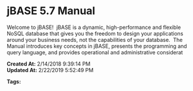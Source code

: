 # jBASE 5.7 Manual

Welcome to jBASE!  jBASE is a dynamic, high-performance and flexible NoSQL database that gives you the freedom to design your applications around your business needs, not the capabilities of your database.  The Manual introduces key concepts in jBASE, presents the programming and query language, and provides operational and administrative considerat  

**Created At:** 2/14/2018 9:39:14 PM  
**Updated At:** 2/22/2019 5:52:49 PM  

**Tags:**
<badge text='jbase 5.7' vertical='middle' />
<badge text='5.7' vertical='middle' />
